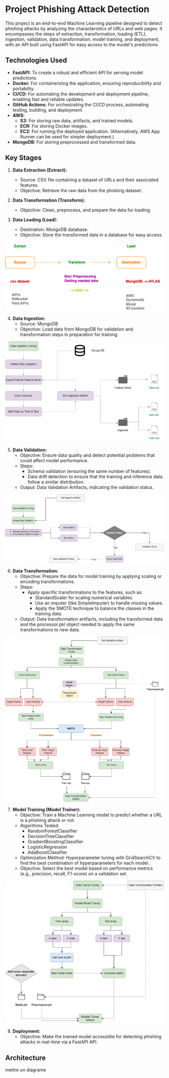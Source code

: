 # Project Phishing Attack Detection

This project is an end-to-end Machine Learning pipeline designed to detect phishing attacks by analyzing the characteristics of URLs and web pages. It encompasses the steps of extraction, transformation, loading (ETL), ingestion, validation, data transformation, model training, and deployment, with an API built using FastAPI for easy access to the model's predictions.


## Technologies Used

*   **FastAPI:** To create a robust and efficient API for serving model predictions.
*   **Docker:** For containerizing the application, ensuring reproducibility and portability.
*   **CI/CD:** For automating the development and deployment pipeline, enabling fast and reliable updates.
*   **GitHub Actions:** For orchestrating the CI/CD process, automating testing, building, and deployment.
*   **AWS:**
    *   **S3:** For storing raw data, artifacts, and trained models.
    *   **ECR:** For storing Docker images.
    *   **EC2:** For running the deployed application. (Alternatively, AWS App Runner can be used for simpler deployment.)
*   **MongoDB:** For storing preprocessed and transformed data.

## Key Stages

1.  **Data Extraction (Extract):**
    *   Source: CSV file containing a dataset of URLs and their associated features.
    *   Objective: Retrieve the raw data from the phishing dataset.

2.  **Data Transformation (Transform):**
    *   Objective: Clean, preprocess, and prepare the data for loading. 
        

3.  **Data Loading (Load):**
    *   Destination: MongoDB database.
    *   Objective: Store the transformed data in a database for easy access.




<p align="center">
  <img src="img/etl.png" alt="ETL">
</p>


4.  **Data Ingestion:**
    *   Source: MongoDB
    *   Objective: Load data from MongoDB for validation and transformation steps in preparation for training.
<p align="center">
  <img src="img/dataingestion.png" alt="Data Ingestion">
</p>

5.  **Data Validation:**
    *   Objective: Ensure data quality and detect potential problems that could affect model performance.
    *   Steps:
        *   Schema validation (ensuring the same number of features).
        *   Data drift detection to ensure that the training and inference data follow a similar distribution.
    *   Output: Data Validation Artifacts, indicating the validation status.
<p align="center">
  <img src="img/dataval.png" alt="Data Validation pipeline">
</p>

6.  **Data Transformation:**
    *   Objective: Prepare the data for model training by applying scaling or encoding transformations.
    *   Steps:
        *   Apply specific transformations to the features, such as:
            * StandardScaler for scaling numerical variables.
            * Use an imputer (like SimpleImputer) to handle missing values.
            * Apply the SMOTE technique to balance the classes in the training data.
    *   Output: Data transformation artifacts, including the transformed data and the processor.pkl object needed to apply the same transformations to new data.
<p align="center">
  <img src="img/datatransformation.png" alt="Data Trasformation pipeline">
</p>


7.  **Model Training (Model Trainer):**
    *   Objective: Train a Machine Learning model to predict whether a URL is a phishing attack or not.
    *   Algorithms Tested:
        *   RandomForestClassifier
        *   DecisionTreeClassifier
        *   GradientBoostingClassifier
        *   LogisticRegression
        *   AdaBoostClassifier
    *   Optimization Method: Hyperparameter tuning with GridSearchCV to find the best combination of hyperparameters for each model.
    *   Objective: Select the best model based on performance metrics (e.g., precision, recall, F1-score) on a validation set.

<p align="center">
  <img src="img/model_trainer.png" alt="Model Trainer pipeline">
</p>


8.  **Deployment:**
    *   Objective: Make the trained model accessible for detecting phishing attacks in real-time via a FastAPI API.



## Architecture

mettre un diagrame
